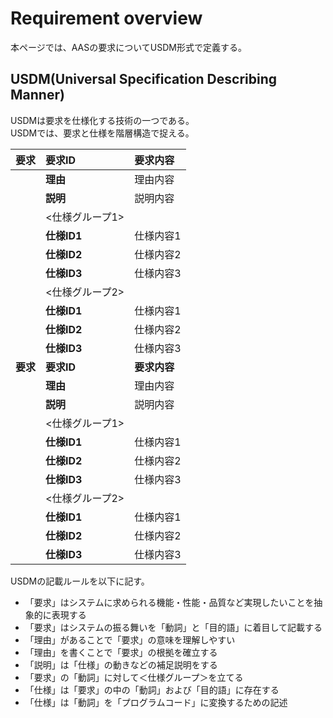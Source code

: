 # Requirement overview
本ページでは、AASの要求についてUSDM形式で定義する。

## USDM(Universal Specification Describing Manner)
USDMは要求を仕様化する技術の一つである。  
USDMでは、要求と仕様を階層構造で捉える。

| 要求 | 要求ID | 要求内容 |
|:---|:---|:---|
|    | **理由** | 理由内容 |
|    | **説明** | 説明内容 |
|    | <仕様グループ1> |   |
|    | **仕様ID1** | 仕様内容1 |
|    | **仕様ID2** | 仕様内容2 |
|    | **仕様ID3** | 仕様内容3 |
|    | <仕様グループ2> |   |
|    | **仕様ID1** | 仕様内容1 |
|    | **仕様ID2** | 仕様内容2 |
|    | **仕様ID3** | 仕様内容3 |
| **要求** | **要求ID** | **要求内容** |
|    | **理由** | 理由内容 |
|    | **説明** | 説明内容 |
|    | <仕様グループ1> |   |
|    | **仕様ID1** | 仕様内容1 |
|    | **仕様ID2** | 仕様内容2 |
|    | **仕様ID3** | 仕様内容3 |
|    | <仕様グループ2> |   |
|    | **仕様ID1** | 仕様内容1 |
|    | **仕様ID2** | 仕様内容2 |
|    | **仕様ID3** | 仕様内容3 |

USDMの記載ルールを以下に記す。

* 「要求」はシステムに求められる機能・性能・品質など実現したいことを抽象的に表現する
* 「要求」はシステムの振る舞いを「動詞」と「目的語」に着目して記載する
* 「理由」があることで「要求」の意味を理解しやすい
* 「理由」を書くことで「要求」の根拠を確立する
* 「説明」は「仕様」の動きなどの補足説明をする
* 「要求」の「動詞」に対して＜仕様グループ＞を立てる
* 「仕様」は「要求」の中の「動詞」および「目的語」に存在する
* 「仕様」は「動詞」を「プログラムコード」に変換するための記述